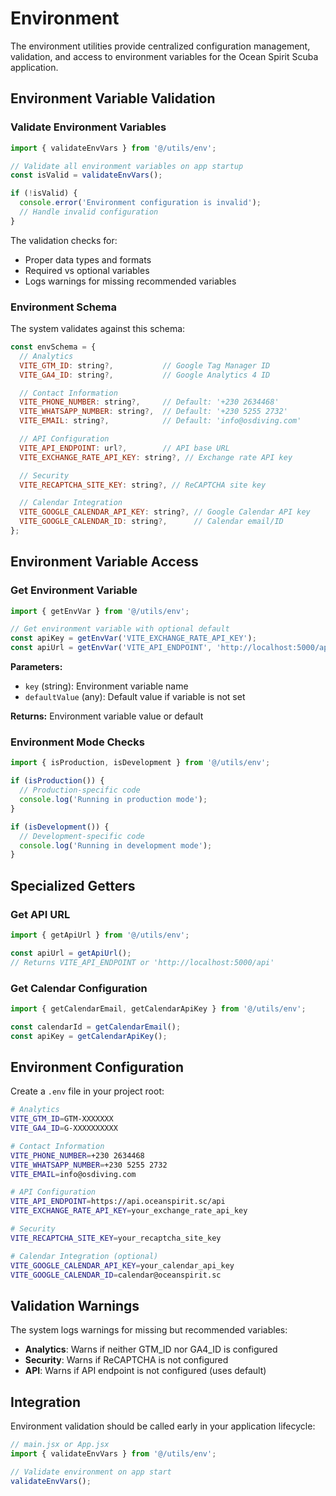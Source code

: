 # Environment

The environment utilities provide centralized configuration management, validation, and access to environment variables for the Ocean Spirit Scuba application.

## Environment Variable Validation

### Validate Environment Variables

```javascript
import { validateEnvVars } from '@/utils/env';

// Validate all environment variables on app startup
const isValid = validateEnvVars();

if (!isValid) {
  console.error('Environment configuration is invalid');
  // Handle invalid configuration
}
```

The validation checks for:

- Proper data types and formats
- Required vs optional variables
- Logs warnings for missing recommended variables

### Environment Schema

The system validates against this schema:

```javascript
const envSchema = {
  // Analytics
  VITE_GTM_ID: string?,           // Google Tag Manager ID
  VITE_GA4_ID: string?,           // Google Analytics 4 ID

  // Contact Information
  VITE_PHONE_NUMBER: string?,     // Default: '+230 2634468'
  VITE_WHATSAPP_NUMBER: string?,  // Default: '+230 5255 2732'
  VITE_EMAIL: string?,            // Default: 'info@osdiving.com'

  // API Configuration
  VITE_API_ENDPOINT: url?,        // API base URL
  VITE_EXCHANGE_RATE_API_KEY: string?, // Exchange rate API key

  // Security
  VITE_RECAPTCHA_SITE_KEY: string?, // ReCAPTCHA site key

  // Calendar Integration
  VITE_GOOGLE_CALENDAR_API_KEY: string?, // Google Calendar API key
  VITE_GOOGLE_CALENDAR_ID: string?,      // Calendar email/ID
};
```

## Environment Variable Access

### Get Environment Variable

```javascript
import { getEnvVar } from '@/utils/env';

// Get environment variable with optional default
const apiKey = getEnvVar('VITE_EXCHANGE_RATE_API_KEY');
const apiUrl = getEnvVar('VITE_API_ENDPOINT', 'http://localhost:5000/api');
```

**Parameters:**

- `key` (string): Environment variable name
- `defaultValue` (any): Default value if variable is not set

**Returns:** Environment variable value or default

### Environment Mode Checks

```javascript
import { isProduction, isDevelopment } from '@/utils/env';

if (isProduction()) {
  // Production-specific code
  console.log('Running in production mode');
}

if (isDevelopment()) {
  // Development-specific code
  console.log('Running in development mode');
}
```

## Specialized Getters

### Get API URL

```javascript
import { getApiUrl } from '@/utils/env';

const apiUrl = getApiUrl();
// Returns VITE_API_ENDPOINT or 'http://localhost:5000/api'
```

### Get Calendar Configuration

```javascript
import { getCalendarEmail, getCalendarApiKey } from '@/utils/env';

const calendarId = getCalendarEmail();
const apiKey = getCalendarApiKey();
```

## Environment Configuration

Create a `.env` file in your project root:

```bash
# Analytics
VITE_GTM_ID=GTM-XXXXXXX
VITE_GA4_ID=G-XXXXXXXXXX

# Contact Information
VITE_PHONE_NUMBER=+230 2634468
VITE_WHATSAPP_NUMBER=+230 5255 2732
VITE_EMAIL=info@osdiving.com

# API Configuration
VITE_API_ENDPOINT=https://api.oceanspirit.sc/api
VITE_EXCHANGE_RATE_API_KEY=your_exchange_rate_api_key

# Security
VITE_RECAPTCHA_SITE_KEY=your_recaptcha_site_key

# Calendar Integration (optional)
VITE_GOOGLE_CALENDAR_API_KEY=your_calendar_api_key
VITE_GOOGLE_CALENDAR_ID=calendar@oceanspirit.sc
```

## Validation Warnings

The system logs warnings for missing but recommended variables:

- **Analytics**: Warns if neither GTM_ID nor GA4_ID is configured
- **Security**: Warns if ReCAPTCHA is not configured
- **API**: Warns if API endpoint is not configured (uses default)

## Integration

Environment validation should be called early in your application lifecycle:

```javascript
// main.jsx or App.jsx
import { validateEnvVars } from '@/utils/env';

// Validate environment on app start
validateEnvVars();
```
